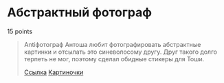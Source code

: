 # Абстрактный фотограф

15 points

> Antiфотограф Антоша любит фотографировать абстрактные картинки и отсылать это синеволосому другу.
> Друг такого долго терпеть не мог, поэтому сделал обидные стикеры для Тоши.   
>
>
> [Ссылка](https://t.me/addstickers/solveme_task)
> [Картиночки](https://imgur.com/a/Q93anz6)
